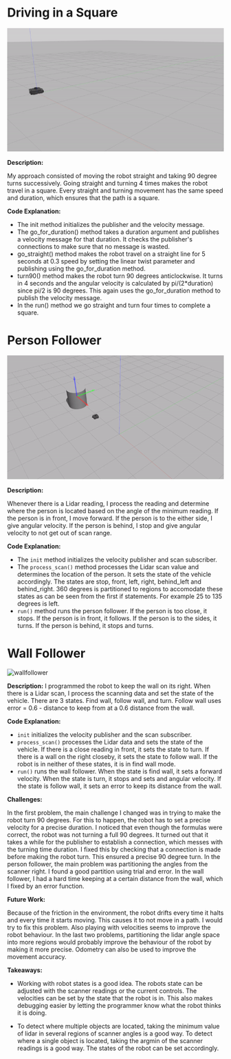 
# Driving in a Square


![square](./square.gif)

**Description:**

My approach consisted of moving the robot straight and taking 90 degree turns successively. Going straight and turning 4 times makes the robot travel in a square. Every straight and turning movement has the same speed and duration, which ensures that the path is a square.

**Code Explanation:**

* The init method initializes the publisher and the velocity message.
* The go_for_duration() method takes a duration argument and publishes a velocity message for that duration. It checks the publisher's connections to make sure that no message is wasted.
* go_straight() method makes the robot travel on a straight line for 5 seconds at 0.3 speed by setting the linear twist parameter and publishing using the go_for_duration method.
* turn90() method makes the robot turn 90 degrees anticlockwise. It turns in 4 seconds and the angular velocity is calculated by pi/(2*duration) since pi/2 is 90 degrees. This again uses the go_for_duration method to publish the velocity message.
* In the run() method we go straight and turn four times to complete a square.



# Person Follower

![person](./person.gif)


**Description:**

Whenever there is a Lidar reading, I process the reading and determine where the person is located based on the angle of the minimum reading. If the person is in front, I move forward. If the person is to the either side, I give angular velocity. If the person is behind, I stop and give angular velocity to not get out of scan range. 


**Code Explanation:**
* The `init` method initializes the velocity publisher and scan subscriber.
* The `process_scan()` method processes the Lidar scan value and determines the location of the person. It sets the state of the vehicle accordingly. The states are stop, front, left, right, behind_left and behind_right. 360 degrees is partitioned to regions to accomodate these states as can be seen from the first if statements. For example 25 to 135 degrees is left. 
* `run()` method runs the person follower. If the person is too close, it stops. If the person is in front, it follows. If the person is to the sides, it turns. If the person is behind, it stops and turns. 


# Wall Follower

![wallfollower](./wallfollower.gif)


**Description:**
I programmed the robot to keep the wall on its right. When there is a Lidar scan, I process the scanning data and set the state of the vehicle. There are 3 states. Find wall, follow wall, and turn. Follow wall uses error = 0.6 - distance to keep from at a 0.6 distance from the wall. 


**Code Explanation:**
* `init` initializes the velocity publisher and the scan subscriber.
* `process_scan()` processes the Lidar data and sets the state of the vehicle. If there is a close reading in front, it sets the state to turn. If there is a wall on the right closeby, it sets the state to follow wall. If the robot is in neither of these states, it is in find wall mode.
* `run()` runs the wall follower. When the state is find wall, it sets a forward velocity. When the state is turn, it stops and sets and angular velocity. If the state is follow wall, it sets an error to keep its distance from the wall. 



**Challenges:**

In the first problem, the main challenge I changed was in trying to make the robot turn 90 degrees. For this to happen, the robot has to set a precise velocity for a precise duration. I noticed that even though the formulas were correct, the robot was not turning a full 90 degrees. It turned out that it takes a while for the publisher to establish a connection, which messes with the turning time duration. I fixed this by checking that a connection is made before making the robot turn. This ensured a precise 90 degree turn. In the person follower, the main problem was partitioning the angles from the scanner right. I found a good partition using trial and error. In the wall follower, I had a hard time keeping at a certain distance from the wall, which I fixed by an error function. 



**Future Work:**

Because of the friction in the environment, the robot drifts every time it halts and every time it starts moving. This causes it to not move in a path. I would try to fix this problem. Also playing with velocities seems to improve the robot behaviour. In the last two problems, partitioning the lidar angle space into more regions would probably improve the behaviour of the robot by making it more precise. Odometry can also be used to improve the movement accuracy.

**Takeaways:**

* Working with robot states is a good idea. The robots state can be adjusted with the scanner readings or the current controls. The velocities can be set by the state that the robot is in. This also makes debugging easier by letting the programmer know what the robot thinks it is doing.

* To detect where multiple objects are located, taking the minimum value of lidar in several regions of scanner angles is a good way. To detect where a single object is located, taking the argmin of the scanner readings is a good way. The states of the robot can be set accordingly.  

